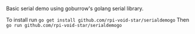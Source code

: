 Basic serial demo using goburrow's golang serial library.

To install run `go get install github.com/rpi-void-star/serialdemogo`
Then `go run github.com/rpi-void-star/serialdemogo`
